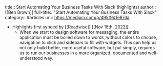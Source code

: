 title:: Start Automating Your Business Tasks With Slack (highlights)
author:: [[Ben Brown]]
full-title:: "Start Automating Your Business Tasks With Slack"
category:: #articles
url:: https://medium.com/p/495f9d1e87da

- Highlights first synced by [[Readwise]] [[Nov 18th, 2022]]
	- When we start to design software for messaging, the entire application must be boiled down to words, without colors to choose, navigation to click and sidebars to fill with widgets. This can help us not only build better, more useful software, but put simply, requires us to run our businesses in a more organized, documented and well-understood way.